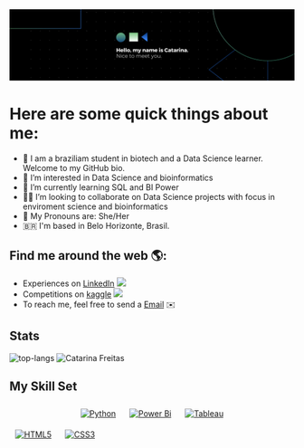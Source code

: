 <img src="images/Catarina Freitas.png" alt="banner that says Hello, my name is Catarina. Nice to meet you">

# Here are some quick things about me:
- 👋 I am a braziliam student in biotech and a Data Science learner. Welcome to my GitHub bio.
- 👀 I’m interested in Data Science and bioinformatics
- 🌱 I’m currently learning SQL and BI Power
- 👨‍💻 I’m looking to collaborate on Data Science projects with focus in enviroment science and bioinformatics
- 📗 My Pronouns are: She/Her
- 🇧🇷  I'm based in Belo Horizonte, Brasil.

## Find me around the web 🌎:
- Experiences on [LinkedIn](https://www.linkedin.com/public-profile/settings?lipi=urn%3Ali%3Apage%3Ad_flagship3_profile_self_edit_contact-info%3BiBtpAP%2F9TOqzff6t5O%2BKrg%3D%3D) <img src='https://cdn-icons-png.flaticon.com/512/174/174857.png' height=15px>
- Competitions on [kaggle](https://www.kaggle.com/ccfreitas) <img src='https://cdn4.iconfinder.com/data/icons/logos-and-brands/512/189_Kaggle_logo_logos-512.png' height=15px>
- To reach me, feel free to send a [Email](catarinafreitas1605@hotmail.com) ✉️

## Stats

![top-langs](https://github-readme-stats.vercel.app/api/top-langs?username=CatarinaRRF&show_icons=true&theme=dark)
![Catarina Freitas](https://github-readme-stats.vercel.app/api?username=CatarinaRRF&show_icons=true&theme=dark)

## My Skill Set 
<div align="center">  
<a href="https://www.python.org/" target="_blank"><img style="margin: 10px" src="https://profilinator.rishav.dev/skills-assets/python-original.svg" alt="Python" height="50" /></a>
<a href="https://powerbi.microsoft.com/en-us/" target="_blank"><img style="margin: 10px" src="https://profilinator.rishav.dev/skills-assets/powerbi.png" alt="Power Bi" height="50" /></a>  
<a href="https://www.tableau.com/" target="_blank"><img style="margin: 10px" src="https://profilinator.rishav.dev/skills-assets/tableau.svg" alt="Tableau" height="50" /></div>
<a href="https://en.wikipedia.org/wiki/HTML5" target="_blank"><img style="margin: 10px" src="https://profilinator.rishav.dev/skills-assets/html5-original-wordmark.svg" alt="HTML5" height="50" /></a>  
<a href="https://www.w3schools.com/css/" target="_blank"><img style="margin: 10px" src="https://profilinator.rishav.dev/skills-assets/css3-original-wordmark.svg" alt="CSS3" height="50" /></a>  
